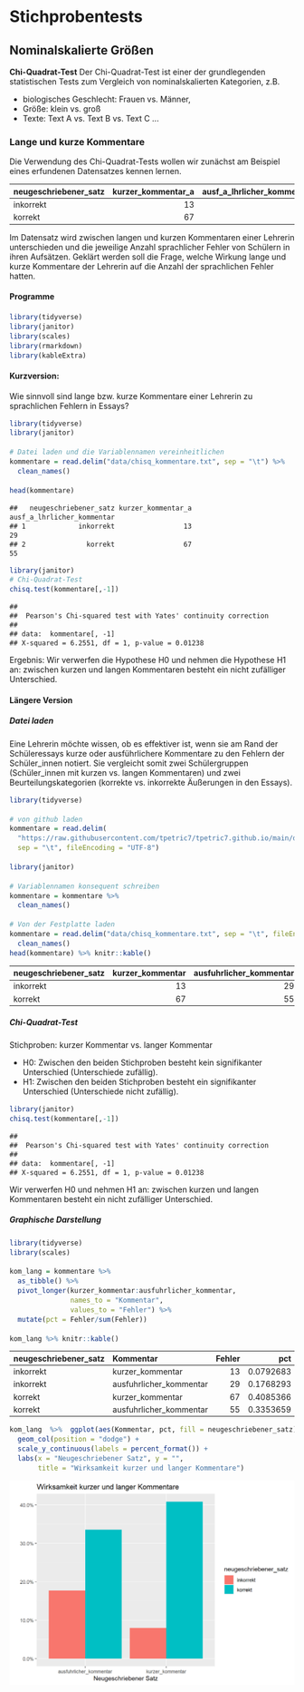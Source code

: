 
# Stichprobentests
## Nominalskalierte Größen

**Chi-Quadrat-Test** 
Der Chi-Quadrat-Test ist einer der grundlegenden statistischen Tests zum Vergleich von  nominalskalierten Kategorien, z.B. 

* biologisches Geschlecht: Frauen vs. Männer, 
* Größe: klein vs. groß
* Texte: Text A vs. Text B vs. Text C ...

### Lange und kurze Kommentare

Die Verwendung des Chi-Quadrat-Tests wollen wir zunächst am Beispiel eines erfundenen Datensatzes kennen lernen. 

<table>
 <thead>
  <tr>
   <th style="text-align:left;"> neugeschriebener_satz </th>
   <th style="text-align:right;"> kurzer_kommentar_a </th>
   <th style="text-align:right;"> ausf_a_lhrlicher_kommentar </th>
  </tr>
 </thead>
<tbody>
  <tr>
   <td style="text-align:left;"> inkorrekt </td>
   <td style="text-align:right;"> 13 </td>
   <td style="text-align:right;"> 29 </td>
  </tr>
  <tr>
   <td style="text-align:left;"> korrekt </td>
   <td style="text-align:right;"> 67 </td>
   <td style="text-align:right;"> 55 </td>
  </tr>
</tbody>
</table>

Im Datensatz wird zwischen langen und kurzen Kommentaren einer Lehrerin unterschieden und die jeweilige Anzahl sprachlicher Fehler von Schülern in ihren Aufsätzen. Geklärt werden soll die Frage, welche Wirkung lange und kurze Kommentare der Lehrerin auf die Anzahl der sprachlichen Fehler hatten. 

#### Programme


```r
library(tidyverse)
library(janitor)
library(scales)
library(rmarkdown)
library(kableExtra)
```


#### Kurzversion:
Wie sinnvoll sind lange bzw. kurze Kommentare einer Lehrerin zu sprachlichen Fehlern in Essays?


```r
library(tidyverse)
library(janitor)

# Datei laden und die Variablennamen vereinheitlichen
kommentare = read.delim("data/chisq_kommentare.txt", sep = "\t") %>% 
  clean_names()

head(kommentare)
```

```
##   neugeschriebener_satz kurzer_kommentar_a ausf_a_lhrlicher_kommentar
## 1             inkorrekt                 13                         29
## 2               korrekt                 67                         55
```

```r
library(janitor)
# Chi-Quadrat-Test
chisq.test(kommentare[,-1])
```

```
## 
## 	Pearson's Chi-squared test with Yates' continuity correction
## 
## data:  kommentare[, -1]
## X-squared = 6.2551, df = 1, p-value = 0.01238
```

Ergebnis:
Wir verwerfen die Hypothese H0 und nehmen die Hypothese H1 an: 
zwischen kurzen und langen Kommentaren besteht ein nicht zufälliger Unterschied.

#### Längere Version
##### Datei laden

Eine Lehrerin möchte wissen, ob es effektiver ist, wenn sie am Rand der Schüleressays kurze oder ausführlichere Kommentare zu den Fehlern der Schüler_innen notiert. Sie vergleicht somit zwei Schülergruppen (Schüler_innen mit kurzen vs. langen Kommentaren) und zwei Beurteilungskategorien (korrekte vs. inkorrekte Äußerungen in den Essays).


```r
library(tidyverse)

# von github laden
kommentare = read.delim(
  "https://raw.githubusercontent.com/tpetric7/tpetric7.github.io/main/data/chisq_kommentare.txt",
  sep = "\t", fileEncoding = "UTF-8")

library(janitor)

# Variablennamen konsequent schreiben
kommentare = kommentare %>% 
  clean_names()

# Von der Festplatte laden
kommentare = read.delim("data/chisq_kommentare.txt", sep = "\t", fileEncoding = "UTF-8") %>% 
  clean_names()
head(kommentare) %>% knitr::kable()
```

<table>
 <thead>
  <tr>
   <th style="text-align:left;"> neugeschriebener_satz </th>
   <th style="text-align:right;"> kurzer_kommentar </th>
   <th style="text-align:right;"> ausfuhrlicher_kommentar </th>
  </tr>
 </thead>
<tbody>
  <tr>
   <td style="text-align:left;"> inkorrekt </td>
   <td style="text-align:right;"> 13 </td>
   <td style="text-align:right;"> 29 </td>
  </tr>
  <tr>
   <td style="text-align:left;"> korrekt </td>
   <td style="text-align:right;"> 67 </td>
   <td style="text-align:right;"> 55 </td>
  </tr>
</tbody>
</table>

##### Chi-Quadrat-Test

Stichproben: kurzer Kommentar vs. langer Kommentar

* H0: Zwischen den beiden Stichproben besteht kein signifikanter Unterschied (Unterschiede zufällig).
* H1: Zwischen den beiden Stichproben besteht ein signifikanter Unterschied (Unterschiede nicht zufällig).


```r
library(janitor)
chisq.test(kommentare[,-1])
```

```
## 
## 	Pearson's Chi-squared test with Yates' continuity correction
## 
## data:  kommentare[, -1]
## X-squared = 6.2551, df = 1, p-value = 0.01238
```

Wir verwerfen H0 und nehmen H1 an: zwischen kurzen und langen Kommentaren besteht ein nicht zufälliger Unterschied.


##### Graphische Darstellung


```r
library(tidyverse)
library(scales)

kom_lang = kommentare %>% 
  as_tibble() %>% 
  pivot_longer(kurzer_kommentar:ausfuhrlicher_kommentar, 
               names_to = "Kommentar",
               values_to = "Fehler") %>% 
  mutate(pct = Fehler/sum(Fehler))

kom_lang %>% knitr::kable()
```

<table>
 <thead>
  <tr>
   <th style="text-align:left;"> neugeschriebener_satz </th>
   <th style="text-align:left;"> Kommentar </th>
   <th style="text-align:right;"> Fehler </th>
   <th style="text-align:right;"> pct </th>
  </tr>
 </thead>
<tbody>
  <tr>
   <td style="text-align:left;"> inkorrekt </td>
   <td style="text-align:left;"> kurzer_kommentar </td>
   <td style="text-align:right;"> 13 </td>
   <td style="text-align:right;"> 0.0792683 </td>
  </tr>
  <tr>
   <td style="text-align:left;"> inkorrekt </td>
   <td style="text-align:left;"> ausfuhrlicher_kommentar </td>
   <td style="text-align:right;"> 29 </td>
   <td style="text-align:right;"> 0.1768293 </td>
  </tr>
  <tr>
   <td style="text-align:left;"> korrekt </td>
   <td style="text-align:left;"> kurzer_kommentar </td>
   <td style="text-align:right;"> 67 </td>
   <td style="text-align:right;"> 0.4085366 </td>
  </tr>
  <tr>
   <td style="text-align:left;"> korrekt </td>
   <td style="text-align:left;"> ausfuhrlicher_kommentar </td>
   <td style="text-align:right;"> 55 </td>
   <td style="text-align:right;"> 0.3353659 </td>
  </tr>
</tbody>
</table>

```r
kom_lang  %>%  ggplot(aes(Kommentar, pct, fill = neugeschriebener_satz)) +
  geom_col(position = "dodge") +
  scale_y_continuous(labels = percent_format()) +
  labs(x = "Neugeschriebener Satz", y = "",
       title = "Wirksamkeit kurzer und langer Kommentare")
```

<img src="04-kommentare_chisq_long_files/figure-html/unnamed-chunk-6-1.png" width="672" />

